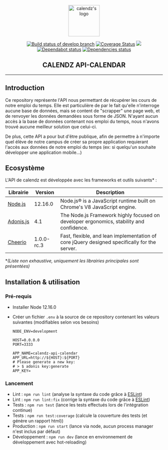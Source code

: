 <p align="center"><a href="https://calendz.app/" target="_blank" rel="noopener noreferrer"><img width="100" src="https://avatars3.githubusercontent.com/u/51510476?s=400&u=e110cf083bbc29eab84d4dceb85c94d7a87882db&v=4" alt="calendz's logo"></a></p>

<p align="center">
  <a href="https://travis-ci.com/calendz/calendz-api-calendar"><img src="https://travis-ci.com/calendz/calendz-api-calendar.svg?branch=develop" alt="Build status of develop branch"></a>
  <a href='https://coveralls.io/github/calendz/calendz-api-calendar?branch=develop'><img src='https://coveralls.io/repos/github/calendz/calendz-api-calendar/badge.svg?branch=develop' alt='Coverage Status' /></a>
  <a href="https://www.codacy.com/app/calendz/api-calendar?utm_source=github.com&amp;utm_medium=referral&amp;utm_content=calendz/calendz-api-calendar&amp;utm_campaign=Badge_Grade"><img src="https://api.codacy.com/project/badge/Grade/fe1399e3ba8e46b9bdefd046a240d7c1"/></a>
  <br>
  <a href="https://dependabot.com/"><img src="https://api.dependabot.com/badges/status?host=github&amp;repo=calendz/calendz-api-calendar" alt="Dependabot status"></a>
  <a href="https://dependabot.com/"><img src="https://img.shields.io/david/calendz/calendz-api-calendar.svg?maxAge=3600" alt="Dependencies status"></a>
  <br>
</p>

<h2 align="center">CALENDZ API-CALENDAR</h2>

---

## Introduction

Ce repository représente l'API nous permettant de récupérer les cours de notre emploi du temps. Elle est particulière de par le fait qu'elle n'interroge aucune base de données, mais se content de "scrapper" une page web, et de renvoyer les données demandées sous forme de JSON. N'ayant aucun accès à la base de données contenant nos emploi du temps, nous n'avons trouvé aucune meilleur solution que celui-ci.

De plus, cette API a pour but d'être publique, afin de permettre à n'importe quel élève de notre campus de créer sa propre application requierant l'accès aux données de notre emploi du temps (ex: si quelqu'un souhaite développer une application mobile...)

## Ecosystème

L'API de calendz est développée avec les frameworks et outils suivants* :

| Librairie        | Version    | Description                                                                                      |
| ---------------- | ---------- | ------------------------------------------------------------------------------------------------ |
| [Node.js]        | 12.16.0    | Node.js® is a JavaScript runtime built on Chrome's V8 JavaScript engine.                         |
| [Adonis.js]      | 4.1        | The Node.js Framework highly focused on developer ergonomics, stability and confidence.          |
| [Cheerio]        | 1.0.0-rc.3 | Fast, flexible, and lean implementation of core jQuery designed specifically for the server.     |

**(Liste non exhaustive, uniquement les librairies principales sont présentées)*

## Installation & utilisation

### Pré-requis

* Installer Node 12.16.0
* Créer un fichier `.env` à la source de ce repository contenant les valeurs suivantes (modifiables selon vos besoins)

      NODE_ENV=development

      HOST=0.0.0.0
      PORT=3333

      APP_NAME=calendz-api-calendar
      APP_URL=http://${HOST}:${PORT}
      # Please generate a new key: 
      # > $ adonis key:generate
      APP_KEY=


### Lancement

* Lint : `npm run lint` (analyse la syntaxe du code grâce à [ESLint](https://github.com/eslint/eslint))
* Lint : `npm run lint:fix` (corrige la syntaxe du code grâce à [ESLint](https://github.com/eslint/eslint))
* Tests : `npm run test` (lance les tests effectués lors de l'intégration continue)
* Tests : `npm run test:coverage` (calcule la couverture des tests (et génère un rapport html))
* Production : `npm run start` (lance via node, aucun process manager n'est inclus par défaut)
* Développement : `npm run dev` (lance en environnement de développement avec hot-reloading)

[Node.js]: https://github.com/nodejs/node
[Adonis.js]: https://github.com/adonisjs
[Cheerio]: https://github.com/cheeriojs/cheerio
